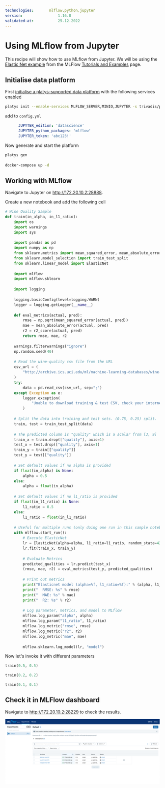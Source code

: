 ```yaml
---
technologies:       mlflow,python,jupyter
version:				1.16.0
validated-at:			25.12.2022
---
```


# Using MLflow from Jupyter

This recipe will show how to use MLflow from Jupyter. We will be using the [Elastic Net example](https://github.com/mlflow/mlflow/tree/master/examples/sklearn_elasticnet_wine) from the MLFlow [Tutorials and Examples](https://mlflow.org/docs/latest/tutorials-and-examples/index.html) page.

## Initialise data platform

First [initialise a platys-supported data platform](../documentation/getting-started) with the following services enabled

```bash
platys init --enable-services MLFLOW_SERVER,MINIO,JUPYTER -s trivadis/platys-modern-data-platform -w 1.16.0
```

add to `config.yml`

```yaml
      JUPYTER_edition: 'datascience'
      JUPYTER_python_packages: 'mlflow'
      JUPYTER_token: 'abc123!'
```

Now generate and start the platform 

```bash
platys gen

docker-compose up -d
```

## Working with MLflow

Navigate to Jupyter on <http://172.20.10.2:28888>. 

Create a new notebook and add the following cell

```python
# Wine Quality Sample
def train(in_alpha, in_l1_ratio):
    import os
    import warnings
    import sys

    import pandas as pd
    import numpy as np
    from sklearn.metrics import mean_squared_error, mean_absolute_error, r2_score
    from sklearn.model_selection import train_test_split
    from sklearn.linear_model import ElasticNet

    import mlflow
    import mlflow.sklearn

    import logging

    logging.basicConfig(level=logging.WARN)
    logger = logging.getLogger(__name__)

    def eval_metrics(actual, pred):
        rmse = np.sqrt(mean_squared_error(actual, pred))
        mae = mean_absolute_error(actual, pred)
        r2 = r2_score(actual, pred)
        return rmse, mae, r2

    warnings.filterwarnings("ignore")
    np.random.seed(40)

    # Read the wine-quality csv file from the URL
    csv_url = (
        "http://archive.ics.uci.edu/ml/machine-learning-databases/wine-quality/winequality-red.csv"
    )
    try:
        data = pd.read_csv(csv_url, sep=";")
    except Exception as e:
        logger.exception(
            "Unable to download training & test CSV, check your internet connection. Error: %s", e
        )

    # Split the data into training and test sets. (0.75, 0.25) split.
    train, test = train_test_split(data)

    # The predicted column is "quality" which is a scalar from [3, 9]
    train_x = train.drop(["quality"], axis=1)
    test_x = test.drop(["quality"], axis=1)
    train_y = train[["quality"]]
    test_y = test[["quality"]]

    # Set default values if no alpha is provided
    if float(in_alpha) is None:
        alpha = 0.5
    else:
        alpha = float(in_alpha)

    # Set default values if no l1_ratio is provided
    if float(in_l1_ratio) is None:
        l1_ratio = 0.5
    else:
        l1_ratio = float(in_l1_ratio)

    # Useful for multiple runs (only doing one run in this sample notebook)
    with mlflow.start_run():
        # Execute ElasticNet
        lr = ElasticNet(alpha=alpha, l1_ratio=l1_ratio, random_state=42)
        lr.fit(train_x, train_y)

        # Evaluate Metrics
        predicted_qualities = lr.predict(test_x)
        (rmse, mae, r2) = eval_metrics(test_y, predicted_qualities)

        # Print out metrics
        print("Elasticnet model (alpha=%f, l1_ratio=%f):" % (alpha, l1_ratio))
        print("  RMSE: %s" % rmse)
        print("  MAE: %s" % mae)
        print("  R2: %s" % r2)

        # Log parameter, metrics, and model to MLflow
        mlflow.log_param("alpha", alpha)
        mlflow.log_param("l1_ratio", l1_ratio)
        mlflow.log_metric("rmse", rmse)
        mlflow.log_metric("r2", r2)
        mlflow.log_metric("mae", mae)

        mlflow.sklearn.log_model(lr, "model")
```

Now let's invoke it with different parameters

```python
train(0.5, 0.5)
```

```python
train(0.2, 0.2)
```

```python
train(0.1, 0.1)
```

## Check it in MLFlow dashboard

Navigate to <http://172.20.10.2:28229> to check the results.

![](./images/mlflow-dashboard.png)
